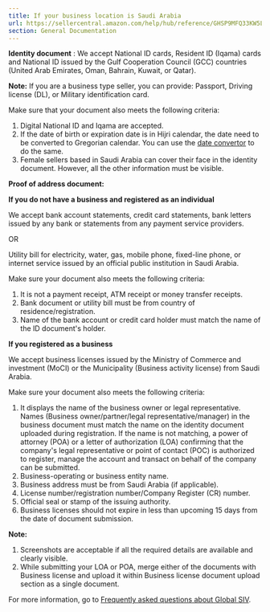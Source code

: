 ```yaml
---
title: If your business location is Saudi Arabia
url: https://sellercentral.amazon.com/help/hub/reference/GHSP9MFQ33KW5LSX
section: General Documentation
---
```


**Identity document** : We accept National ID cards, Resident ID (Iqama) cards
and National ID issued by the Gulf Cooperation Council (GCC) countries (United
Arab Emirates, Oman, Bahrain, Kuwait, or Qatar).

**Note:** If you are a business type seller, you can provide: Passport,
Driving license (DL), or Military identification card.

Make sure that your document also meets the following criteria:  

  1. Digital National ID and Iqama are accepted.
  2. If the date of birth or expiration date is in Hijri calendar, the date need to be converted to Gregorian calendar. You can use the [date convertor](http://go.amazonsellerservices.com/l/229492/2021-02-06/78f5pkq) to do the same.
  3. Female sellers based in Saudi Arabia can cover their face in the identity document. However, all the other information must be visible.

**Proof of address document:**

**If you do not have a business and registered as an individual**

We accept bank account statements, credit card statements, bank letters issued
by any bank or statements from any payment service providers.

OR

Utility bill for electricity, water, gas, mobile phone, fixed-line phone, or
internet service issued by an official public institution in Saudi Arabia.

Make sure your document also meets the following criteria:  

  1. It is not a payment receipt, ATM receipt or money transfer receipts.
  2. Bank document or utility bill must be from country of residence/registration.
  3. Name of the bank account or credit card holder must match the name of the ID document's holder.

**If you registered as a business**

We accept business licenses issued by the Ministry of Commerce and investment
(MoCI) or the Municipality (Business activity license) from Saudi Arabia.

Make sure your document also meets the following criteria:  

  1. It displays the name of the business owner or legal representative. Names (Business owner/partner/legal representative/manager) in the business document must match the name on the identity document uploaded during registration. If the name is not matching, a power of attorney (POA) or a letter of authorization (LOA) confirming that the company's legal representative or point of contact (POC) is authorized to register, manage the account and transact on behalf of the company can be submitted.
  2. Business-operating or business entity name.
  3. Business address must be from Saudi Arabia (if applicable).
  4. License number/registration number/Company Register (CR) number.
  5. Official seal or stamp of the issuing authority.
  6. Business licenses should not expire in less than upcoming 15 days from the date of document submission.

**Note:**  

  1. Screenshots are acceptable if all the required details are available and clearly visible.
  2. While submitting your LOA or POA, merge either of the documents with Business license and upload it within Business license document upload section as a single document.

For more information, go to [Frequently asked questions about Global
SIV](/gp/help/G2MJXHQCR62DZSSM).

